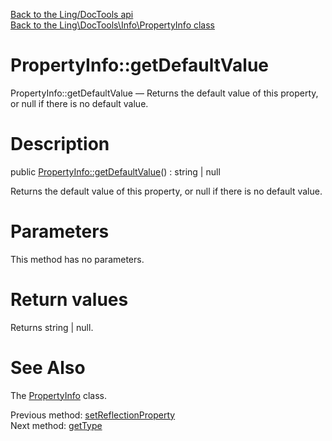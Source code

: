 [Back to the Ling/DocTools api](https://github.com/lingtalfi/DocTools/blob/master/doc/api/Ling/DocTools.md)<br>
[Back to the Ling\DocTools\Info\PropertyInfo class](https://github.com/lingtalfi/DocTools/blob/master/doc/api/Ling/DocTools/Info/PropertyInfo.md)


PropertyInfo::getDefaultValue
================



PropertyInfo::getDefaultValue — Returns the default value of this property, or null if there is no default value.




Description
================


public [PropertyInfo::getDefaultValue](https://github.com/lingtalfi/DocTools/blob/master/doc/api/Ling/DocTools/Info/PropertyInfo/getDefaultValue.md)() : string | null




Returns the default value of this property, or null if there is no default value.




Parameters
================

This method has no parameters.


Return values
================

Returns string | null.








See Also
================

The [PropertyInfo](https://github.com/lingtalfi/DocTools/blob/master/doc/api/Ling/DocTools/Info/PropertyInfo.md) class.

Previous method: [setReflectionProperty](https://github.com/lingtalfi/DocTools/blob/master/doc/api/Ling/DocTools/Info/PropertyInfo/setReflectionProperty.md)<br>Next method: [getType](https://github.com/lingtalfi/DocTools/blob/master/doc/api/Ling/DocTools/Info/PropertyInfo/getType.md)<br>

